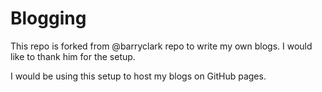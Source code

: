 # Blogging

This repo is forked from @barryclark repo to write my own blogs. I would like to thank him for the setup. 

I would be using this setup to host my blogs on GitHub pages.
